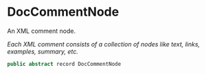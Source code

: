 # DocCommentNode
An XML comment node.

_Each XML comment consists of a collection of nodes like text, links, examples, summary, etc._

```cs
public abstract record DocCommentNode
```


